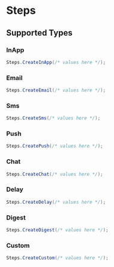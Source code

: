 # Steps


## Supported Types

### InApp

```csharp
Steps.CreateInApp(/* values here */);
```

### Email

```csharp
Steps.CreateEmail(/* values here */);
```

### Sms

```csharp
Steps.CreateSms(/* values here */);
```

### Push

```csharp
Steps.CreatePush(/* values here */);
```

### Chat

```csharp
Steps.CreateChat(/* values here */);
```

### Delay

```csharp
Steps.CreateDelay(/* values here */);
```

### Digest

```csharp
Steps.CreateDigest(/* values here */);
```

### Custom

```csharp
Steps.CreateCustom(/* values here */);
```
